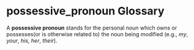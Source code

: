 # possessive_pronoun Glossary
A **possessive pronoun** stands for the personal noun which owns or possesses(or is otherwise related to) the noun being modified (e.g., *my*, *your*, *his*, *her*, *their*).

